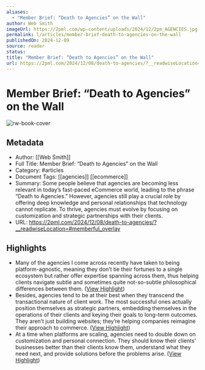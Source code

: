 ```yaml
---
aliases:
  - "Member Brief: “Death to Agencies” on the Wall"
author: Web Smith
imageUrl: https://2pml.com/wp-content/uploads/2024/12/2pm_AGENCIES.jpg
permalink: l/articles/member-brief-death-to-agencies-on-the-wall
publishedOn: 2024-12-09
source: reader
status: 
title: "Member Brief: “Death to Agencies” on the Wall"
url: https://2pml.com/2024/12/08/death-to-agencies/?__readwiseLocation=#memberful_overlay
---
```

# Member Brief: “Death to Agencies” on the Wall

![rw-book-cover](https://2pml.com/wp-content/uploads/2024/12/2pm_AGENCIES.jpg)

## Metadata

- Author: [[Web Smith]]
- Full Title: Member Brief: “Death to Agencies” on the Wall
- Category: #articles
- Document Tags: [[agencies]] [[ecommerce]]
- Summary: Some people believe that agencies are becoming less relevant in today’s fast-paced eCommerce world, leading to the phrase “Death to Agencies.” However, agencies still play a crucial role by offering deep knowledge and personal relationships that technology cannot replicate. To thrive, agencies must evolve by focusing on customization and strategic partnerships with their clients.
- URL: https://2pml.com/2024/12/08/death-to-agencies/?__readwiseLocation=#memberful_overlay

## Highlights

- Many of the agencies I come across recently have taken to being platform-agnostic, meaning they don’t tie their fortunes to a single ecosystem but rather offer expertise spanning across them, thus helping clients navigate subtle and sometimes quite not-so-subtle philosophical differences between them. ([View Highlight](https://read.readwise.io/read/01jg3ypxjbqrzqjegn2spwjx2s))
- Besides, agencies tend to be at their best when they transcend the transactional nature of client work. The most successful ones actually position themselves as strategic partners, embedding themselves in the operations of their clients and keying their goals to long-term outcomes. They aren’t just building websites; they’re helping companies reimagine their approach to commerce. ([View Highlight](https://read.readwise.io/read/01jg3yrthycbzw0q84sjzv1r9s))
- At a time when platforms are scaling, agencies need to double down on customization and personal connection. They should know their clients’ businesses better than their clients know them, understand what they need next, and provide solutions before the problems arise. ([View Highlight](https://read.readwise.io/read/01jg3ysgkyjnr6ym9222np7chj))
